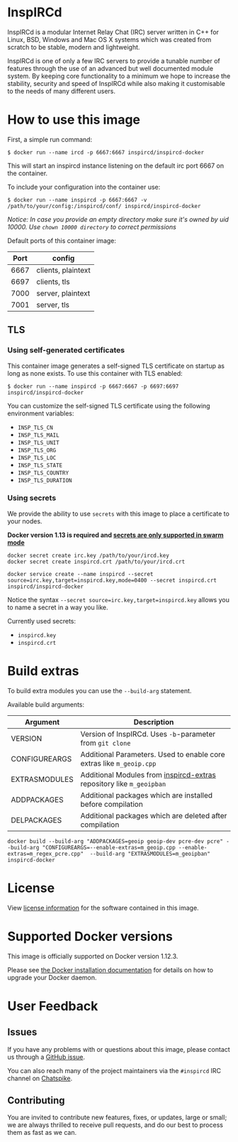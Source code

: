 # InspIRCd

InspIRCd is a modular Internet Relay Chat (IRC) server written in C++ for Linux, BSD, Windows and Mac OS X systems which was created from scratch to be stable, modern and lightweight.

InspIRCd is one of only a few IRC servers to provide a tunable number of features through the use of an advanced but well documented module system. By keeping core functionality to a minimum we hope to increase the stability, security and speed of InspIRCd while also making it customisable to the needs of many different users.

# How to use this image

First, a simple run command:

```console
$ docker run --name ircd -p 6667:6667 inspircd/inspircd-docker
```

This will start an inspircd instance listening on the default irc port 6667 on the container.

To include your configuration into the container use:

```console
$ docker run --name inspircd -p 6667:6667 -v /path/to/your/config:/inspircd/conf/ inspircd/inspircd-docker
```

*Notice: In case you provide an empty directory make sure it's owned by uid 10000. Use `chown 10000 directory` to correct permissions*

Default ports of this container image:

|Port|config            |
|----|------------------|
|6667|clients, plaintext|
|6697|clients, tls      |
|7000|server, plaintext |
|7001|server, tls       |


## TLS

### Using self-generated certificates

This container image generates a self-signed TLS certificate on startup as long as none exists. To use this container with TLS enabled:

```console
$ docker run --name inspircd -p 6667:6667 -p 6697:6697 inspircd/inspircd-docker
```

You can customize the self-signed TLS certificate using the following environment variables:

* `INSP_TLS_CN`
* `INSP_TLS_MAIL`
* `INSP_TLS_UNIT`
* `INSP_TLS_ORG`
* `INSP_TLS_LOC`
* `INSP_TLS_STATE`
* `INSP_TLS_COUNTRY`
* `INSP_TLS_DURATION`

### Using secrets

We provide the ability to use `secrets` with this image to place a certificate to your nodes.

**Docker version 1.13 is required and [secrets are only supported in swarm mode](https://docs.docker.com/engine/swarm/secrets/)**

```console
docker secret create irc.key /path/to/your/ircd.key
docker secret create inspircd.crt /path/to/your/ircd.crt

docker service create --name inspircd --secret source=irc.key,target=inspircd.key,mode=0400 --secret inspircd.crt inspircd/inspircd-docker
```

Notice the syntax `--secret source=irc.key,target=inspircd.key` allows you to name a secret in a way you like.

Currently used secrets:

* `inspircd.key`
* `inspircd.crt`


# Build extras

To build extra modules you can use the `--build-arg` statement.

Available build arguments:

|Argument|Description                                              |
|--------|---------------------------------------------------------|
|VERSION |Version of InspIRCd. Uses `-b`-parameter from `git clone`|
|CONFIGUREARGS|Additional Parameters. Used to enable core extras like `m_geoip.cpp`|
|EXTRASMODULES|Additional Modules from [inspircd-extras](https://github.com/inspircd/inspircd-extras/tree/master/2.0) repository like `m_geoipban`|
|ADDPACKAGES|Additional packages which are installed before compilation|
|DELPACKAGES|Additional packages which are deleted after compilation|

```console
docker build --build-arg "ADDPACKAGES=geoip geoip-dev pcre-dev pcre" --build-arg "CONFIGUREARGS=--enable-extras=m_geoip.cpp --enable-extras=m_regex_pcre.cpp"  --build-arg "EXTRASMODULES=m_geoipban" inspircd-docker
```

# License

View [license information](https://github.com/inspircd/inspircd) for the software contained in this image.

# Supported Docker versions

This image is officially supported on Docker version 1.12.3.

Please see [the Docker installation documentation](https://docs.docker.com/installation/) for details on how to upgrade your Docker daemon.

# User Feedback

## Issues

If you have any problems with or questions about this image, please contact us through a [GitHub issue](https://github.com/Adam-/inspircd-docker/issues).

You can also reach many of the project maintainers via the `#inspircd` IRC channel on [Chatspike](https://chatspike.net).

## Contributing

You are invited to contribute new features, fixes, or updates, large or small; we are always thrilled to receive pull requests, and do our best to process them as fast as we can.

